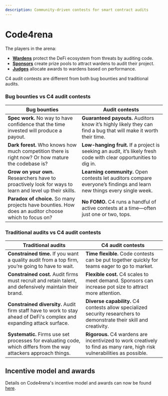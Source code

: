 ```yaml
---
description: Community-driven contests for smart contract audits
---
```


# Code4rena

The players in the arena:

* [**Wardens**](roles/wardens/) protect the DeFi ecosystem from threats by auditing code.
* [**Sponsors**](roles/sponsors/) create prize pools to attract wardens to audit their project.
* [**Judges**](roles/judges/) allocate awards to wardens based on performance.

C4 audit contests are different from both bug bounties and traditional audits.

### Bug bounties vs C4 audit contests

| Bug bounties                                                                                            | Audit contests                                                                                                         |
| ------------------------------------------------------------------------------------------------------- | ---------------------------------------------------------------------------------------------------------------------- |
| **Spec work.** No way to have confidence that the time invested will produce a payout.                  | **Guaranteed payouts.** Auditors know it’s highly likely they can find a bug that will make it worth their time.       |
| **Dark forest.** Who knows how much competition there is right now? Or how mature the codebase is?      | **Low-hanging fruit.** If a project is seeking an audit, it’s likely fresh code with clear opportunities to dig in.    |
| **Grow on your own.** Researchers have to proactively look for ways to learn and level up their skills. | **Learning community.** Open contests let auditors compare everyone’s findings and learn new things every single week. |
| **Paradox of choice.** So many projects have bounties. How does an auditor choose which to focus on?    | **No FOMO.** C4 runs a handful of active contests at a time—often just one or two, tops.                               |

### Traditional audits vs C4 audit contests

| Traditional audits                                                                                                     | C4 audit contests                                                                                                         |
| ---------------------------------------------------------------------------------------------------------------------- | ------------------------------------------------------------------------------------------------------------------------- |
| **Constrained time.** If you want a quality audit from a top firm, you’re going to have to wait.                       | **Time flexible.** Code contests can be put together quickly for teams eager to go to market.                             |
| **Constrained cost.** Audit firms must recruit and retain talent, and defensively maintain their brand.                | **Flexible cost.** C4 scales to meet demand. Sponsors can increase pot size to attract more attention.                    |
| **Constrained diversity.** Audit firm staff have to work to stay ahead of DeFi's complex and expanding attack surface. | **Diverse capability.** C4 contests allow specialized security researchers to demonstrate their skill and creativity.     |
| **Systematic.** Firms use set processes for evaluating code, which differs from the way attackers approach things.     | **Rigorous.** C4 wardens are incentivized to work creatively to find as many rare, high risk vulnerabilities as possible. |

## Incentive model and awards

Details on Code4rena's incentive model and awards can now be found [here](/structure/incentive-model-and-awards.md).
